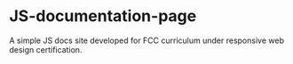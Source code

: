 # JS-documentation-page
A simple JS docs site developed for FCC curriculum under responsive web design certification.
